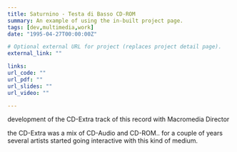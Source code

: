 ```yaml
---
title: Saturnino - Testa di Basso CD-ROM
summary: An example of using the in-built project page.
tags: [dev,multimedia,work]
date: "1995-04-27T00:00:00Z"

# Optional external URL for project (replaces project detail page).
external_link: ""

links:
url_code: ""
url_pdf: ""
url_slides: ""
url_video: ""

---
```


development of the CD-Extra track of this record with Macromedia Director

the CD-Extra was a mix of CD-Audio and CD-ROM.. for a couple of years several artists started going interactive with this kind of medium.
